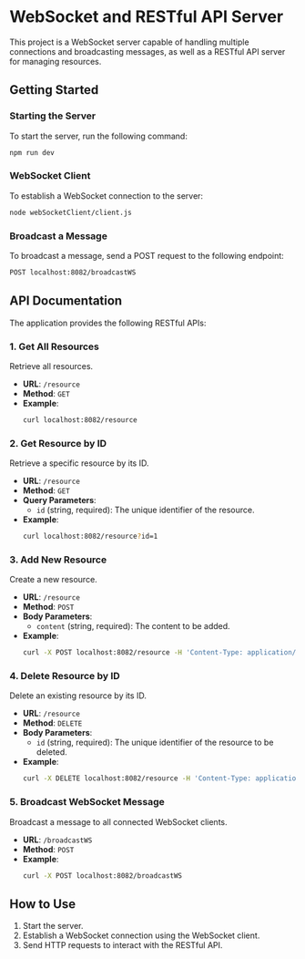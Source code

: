 
# WebSocket and RESTful API Server

This project is a WebSocket server capable of handling multiple connections and broadcasting messages, as well as a RESTful API server for managing resources.

## Getting Started

### Starting the Server

To start the server, run the following command:

```bash
npm run dev
```

### WebSocket Client

To establish a WebSocket connection to the server:

```bash
node webSocketClient/client.js
```

### Broadcast a Message

To broadcast a message, send a POST request to the following endpoint:

```bash
POST localhost:8082/broadcastWS
```

## API Documentation

The application provides the following RESTful APIs:

### 1. Get All Resources

Retrieve all resources.

- **URL**: `/resource`
- **Method**: `GET`
- **Example**:
  ```bash
  curl localhost:8082/resource
  ```

### 2. Get Resource by ID

Retrieve a specific resource by its ID.

- **URL**: `/resource`
- **Method**: `GET`
- **Query Parameters**:
  - `id` (string, required): The unique identifier of the resource.
- **Example**:
  ```bash
  curl localhost:8082/resource?id=1
  ```

### 3. Add New Resource

Create a new resource.

- **URL**: `/resource`
- **Method**: `POST`
- **Body Parameters**:
  - `content` (string, required): The content to be added.
- **Example**:
  ```bash
  curl -X POST localhost:8082/resource -H 'Content-Type: application/json' -d '{"content":"new resource"}'
  ```

### 4. Delete Resource by ID

Delete an existing resource by its ID.

- **URL**: `/resource`
- **Method**: `DELETE`
- **Body Parameters**:
  - `id` (string, required): The unique identifier of the resource to be deleted.
- **Example**:
  ```bash
  curl -X DELETE localhost:8082/resource -H 'Content-Type: application/json' -d '{"id":"2"}'
  ```

### 5. Broadcast WebSocket Message

Broadcast a message to all connected WebSocket clients.

- **URL**: `/broadcastWS`
- **Method**: `POST`
- **Example**:
  ```bash
  curl -X POST localhost:8082/broadcastWS
  ```

## How to Use

1. Start the server.
2. Establish a WebSocket connection using the WebSocket client.
3. Send HTTP requests to interact with the RESTful API.

